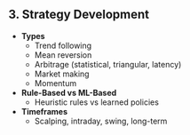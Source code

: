 ## 3. Strategy Development
- **Types**
  - Trend following
  - Mean reversion
  - Arbitrage (statistical, triangular, latency)
  - Market making
  - Momentum
- **Rule-Based vs ML-Based**
  - Heuristic rules vs learned policies
- **Timeframes**
  - Scalping, intraday, swing, long-term